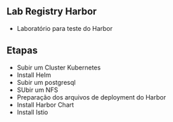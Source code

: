## Lab Registry Harbor

- Laboratório para teste do Harbor

## Etapas

- Subir um Cluster Kubernetes
- Install Helm
- Subir um postgresql 
- SUbir um NFS
- Preparação dos arquivos de deployment do Harbor
- Install Harbor Chart
- Install Istio
